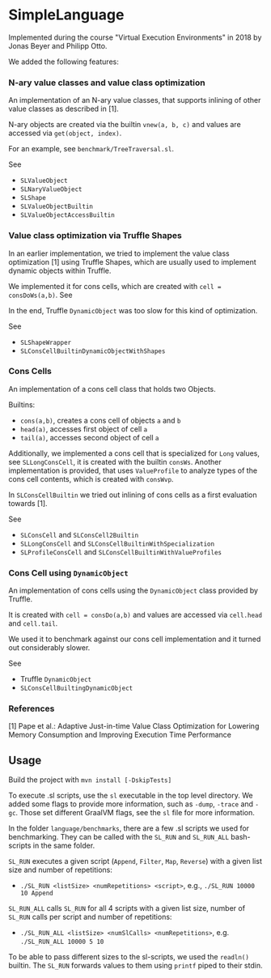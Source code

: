 # SimpleLanguage 

Implemented during the course "Virtual Execution Environments" in 2018 by Jonas Beyer and Philipp Otto.

We added the following features:

### N-ary value classes and value class optimization

An implementation of an N-ary value classes, that supports inlining of other value classes as described in [1].

N-ary objects are created via the builtin `vnew(a, b, c)` and values are accessed via `get(object, index)`.

For an example, see `benchmark/TreeTraversal.sl`.

See 
-  `SLValueObject`
-  `SLNaryValueObject`
-  `SLShape`
-  `SLValueObjectBuiltin`
-  `SLValueObjectAccessBuiltin`

### Value class optimization via Truffle Shapes

In an earlier implementation, we tried to implement the value class optimization [1] using Truffle Shapes, which are usually used to implement dynamic objects within Truffle.

We implemented it for cons cells, which are created with `cell = consDoWs(a,b)`.
See 

In the end, Truffle `DynamicObject` was too slow for this kind of optimization.

See
-  `SLShapeWrapper`
-  `SLConsCellBuiltinDynamicObjectWithShapes`

### Cons Cells

An implementation of a cons cell class that holds two Objects.

Builtins:
-  `cons(a,b)`, creates a cons cell of objects `a` and `b`
-  `head(a)`, accesses first object of cell `a`
-  `tail(a)`, accesses second object of cell `a`

Additionally, we implemented a cons cell that is specialized for `Long` values, see `SLLongConsCell`, it is created with the builtin `consWs`.
Another implementation is provided, that uses `ValueProfile` to analyze types of the cons cell contents, which is created with `consWvp`.

In `SLConsCellBuiltin` we tried out inlining of cons cells as a first evaluation towards [1].

See 
-  `SLConsCell` and `SLConsCell2Builtin`
-  `SLLongConsCell` and `SLConsCellBuiltinWithSpecialization`
-  `SLProfileConsCell` and `SLConsCellBuiltinWithValueProfiles`

### Cons Cell using `DynamicObject`

An implementation of cons cells using the `DynamicObject` class provided by Truffle.

It is created with `cell = consDo(a,b)` and values are accessed via `cell.head` and `cell.tail`.

We used it to benchmark against our cons cell implementation and it turned out considerably slower.

See
-  Truffle `DynamicObject`
-  `SLConsCellBuiltingDynamicObject`

### References

[1] Pape et al.: Adaptive Just-in-time Value Class Optimization
for Lowering Memory Consumption and Improving Execution Time
Performance


## Usage

Build the project with `mvn install [-DskipTests]`

To execute .sl scripts, use the `sl` executable in the top level directory.
We added some flags to provide more information, such as `-dump`, `-trace` and `-gc`.
Those set different GraalVM flags, see the `sl` file for more information.

In the folder `language/benchmarks`, there are a few .sl scripts we used for benchmarking.
They can be called with the `SL_RUN` and `SL_RUN_ALL` bash-scripts in the same folder.

`SL_RUN` executes a given script (`Append`, `Filter`, `Map`, `Reverse`) with a given list size and number of repetitions:
- `./SL_RUN <listSize> <numRepetitions> <script>`, e.g., `./SL_RUN 10000 10 Append`

`SL_RUN_ALL` calls `SL_RUN`  for all 4 scripts with a given list size, number of `SL_RUN` calls per script and number of repetitions:
- `./SL_RUN_ALL <listSize> <numSlCalls> <numRepetitions>`, e.g. `./SL_RUN_ALL 10000 5 10`

To be able to pass different sizes to the sl-scripts, we used the `readln()` builtin.
The `SL_RUN` forwards values to them using `printf` piped to their stdin.